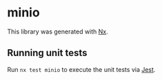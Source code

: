 # minio

This library was generated with [Nx](https://nx.dev).

## Running unit tests

Run `nx test minio` to execute the unit tests via [Jest](https://jestjs.io).
